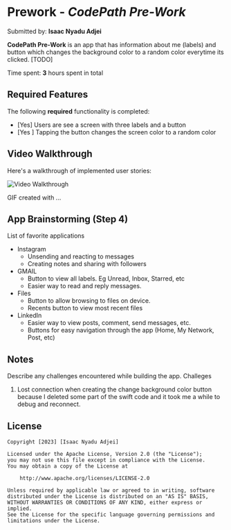 # Prework - *CodePath Pre-Work*

Submitted by: **Isaac Nyadu Adjei**

**CodePath Pre-Work** is an app that has information about me (labels) and button which changes the background color to a random color everytime its clicked. [TODO] 

Time spent: **3** hours spent in total

## Required Features

The following **required** functionality is completed:

- [Yes] Users are see a screen with three labels and a button
- [Yes ] Tapping the button changes the screen color to a random color
 
## Video Walkthrough

Here's a walkthrough of implemented user stories:

<img src='https://imgur.com/a/lyuVbrS' title='Video Walkthrough' width='' alt='Video Walkthrough' />

<!-- Replace this with whatever GIF tool you used! -->
GIF created with ...  
<!-- Recommended tools:
[Kap](https://getkap.co/) for macOS
[ScreenToGif](https://www.screentogif.com/) for Windows
[peek](https://github.com/phw/peek) for Linux. -->

## App Brainstorming (Step 4)
List of favorite applications
- Instagram
    - Unsending and reacting to messages
    - Creating notes and sharing with followers
- GMAIL
    - Button to view all labels. Eg Unread, Inbox, Starred, etc
    - Easier way to read and reply messages.
- Files
    - Button to allow browsing to files on device.
    - Recents button to view most recent files
- LinkedIn
    - Easier way to view posts, comment, send messages, etc.
    - Buttons for easy navigation through the app (Home, My Network, Post, etc)



## Notes

Describe any challenges encountered while building the app.
Challeges
1. Lost connection when creating the change background color button because I deleted some part of the swift code and it took me a while to debug and reconnect. 


## License

    Copyright [2023] [Isaac Nyadu Adjei]

    Licensed under the Apache License, Version 2.0 (the "License");
    you may not use this file except in compliance with the License.
    You may obtain a copy of the License at

        http://www.apache.org/licenses/LICENSE-2.0

    Unless required by applicable law or agreed to in writing, software
    distributed under the License is distributed on an "AS IS" BASIS,
    WITHOUT WARRANTIES OR CONDITIONS OF ANY KIND, either express or implied.
    See the License for the specific language governing permissions and
    limitations under the License.
